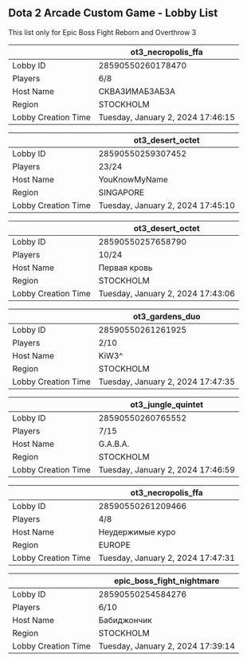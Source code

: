 ## Dota 2 Arcade Custom Game - Lobby List

This list only for Epic Boss Fight Reborn and Overthrow 3

|  | ot3_necropolis_ffa |
| ------ | ------ |
| Lobby ID | 28590550260178470 |
| Players | 6/8 |
| Host Name | СКВАЗИМАБЗАБЗА |
| Region | STOCKHOLM |
| Lobby Creation Time | Tuesday, January 2, 2024 17:46:15 |


|  | ot3_desert_octet |
| ------ | ------ |
| Lobby ID | 28590550259307452 |
| Players | 23/24 |
| Host Name | YouKnowMyName |
| Region | SINGAPORE |
| Lobby Creation Time | Tuesday, January 2, 2024 17:45:10 |


|  | ot3_desert_octet |
| ------ | ------ |
| Lobby ID | 28590550257658790 |
| Players | 10/24 |
| Host Name | Первая кровь |
| Region | STOCKHOLM |
| Lobby Creation Time | Tuesday, January 2, 2024 17:43:06 |


|  | ot3_gardens_duo |
| ------ | ------ |
| Lobby ID | 28590550261261925 |
| Players | 2/10 |
| Host Name | KiW3^ |
| Region | STOCKHOLM |
| Lobby Creation Time | Tuesday, January 2, 2024 17:47:35 |


|  | ot3_jungle_quintet |
| ------ | ------ |
| Lobby ID | 28590550260765552 |
| Players | 7/15 |
| Host Name | G.A.B.A. |
| Region | STOCKHOLM |
| Lobby Creation Time | Tuesday, January 2, 2024 17:46:59 |


|  | ot3_necropolis_ffa |
| ------ | ------ |
| Lobby ID | 28590550261209466 |
| Players | 4/8 |
| Host Name | Неудержимые куро |
| Region | EUROPE |
| Lobby Creation Time | Tuesday, January 2, 2024 17:47:31 |


|  | epic_boss_fight_nightmare |
| ------ | ------ |
| Lobby ID | 28590550254584276 |
| Players | 6/10 |
| Host Name | Бабиджончик |
| Region | STOCKHOLM |
| Lobby Creation Time | Tuesday, January 2, 2024 17:39:14 |


